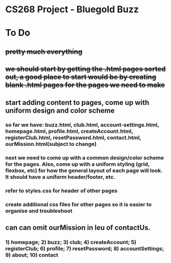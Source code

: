 # CS268 Project - Bluegold Buzz

# To Do
## ~~pretty much everything~~
## ~~we should start by getting the .html pages sorted out, a good place to start would be by creating blank .html pages for the pages we need to make~~
## start adding content to pages, come up with uniform design and color scheme

### so far we have: buzz.html, club.html, account-settings.html, homepage.html, profile.html, createAccount.html, registerClub.html, resetPassword.html, contact.html, ourMission.html(subject to change)

### next we need to come up with a common design/color scheme for the pages. Also, come up with a uniform styling (grid, flexbox, etc) for how the general layout of each page will look. It should have a uniform header/footer, etc.

### refer to styles.css for header of other pages

### create additional css files for other pages so it is easier to organise and troubleshoot 

## can can omit ourMission in leu of contactUs.

### 1) homepage; 2) buzz; 3) club; 4) createAccount; 5) registerClub; 6) profile; 7) resetPassword; 8) accountSettings; 9) about; 10) contact
